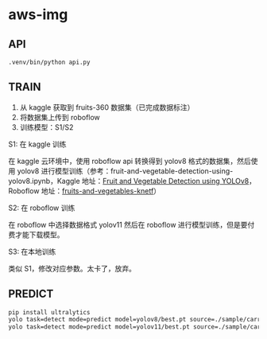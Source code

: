 # aws-img

## API

```sh
.venv/bin/python api.py
```

## TRAIN

1. 从 kaggle 获取到 fruits-360 数据集（已完成数据标注）
2. 将数据集上传到 roboflow
3. 训练模型：S1/S2

S1: 在 kaggle 训练

在 kaggle 云环境中，使用 roboflow api 转换得到 yolov8 格式的数据集，然后使用 yolov8 进行模型训练（参考：fruit-and-vegetable-detection-using-yolov8.ipynb，Kaggle 地址：[Fruit and Vegetable Detection using YOLOv8](https://www.kaggle.com/code/danielwiszowaty/fruit-and-vegetable-detection-using-yolov8/notebook)，Roboflow 地址：[fruits-and-vegetables-knetf](https://universe.roboflow.com/zzigmug/fruits-and-vegetables-knetf/browse?queryText=&pageSize=50&startingIndex=0&browseQuery=true)）

S2: 在 roboflow 训练

在 roboflow 中选择数据格式 yolov11 然后在 roboflow 进行模型训练，但是要付费才能下载模型。

S3: 在本地训练

类似 S1，修改对应参数。太卡了，放弃。

## PREDICT

```sh
pip install ultralytics
yolo task=detect mode=predict model=yolov8/best.pt source=./sample/carrot.png project=./yolov8/out
yolo task=detect mode=predict model=yolov11/best.pt source=./sample/carrot.png project=./yolov11/out
```

